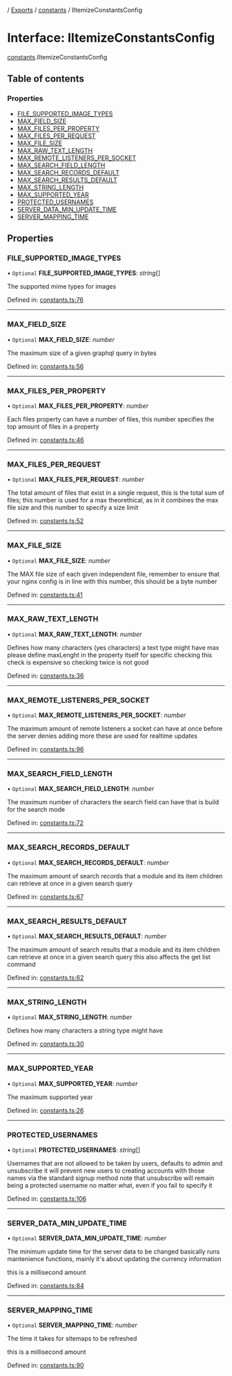 [](../README.md) / [Exports](../modules.md) / [constants](../modules/constants.md) / IItemizeConstantsConfig

# Interface: IItemizeConstantsConfig

[constants](../modules/constants.md).IItemizeConstantsConfig

## Table of contents

### Properties

- [FILE\_SUPPORTED\_IMAGE\_TYPES](constants.iitemizeconstantsconfig.md#file_supported_image_types)
- [MAX\_FIELD\_SIZE](constants.iitemizeconstantsconfig.md#max_field_size)
- [MAX\_FILES\_PER\_PROPERTY](constants.iitemizeconstantsconfig.md#max_files_per_property)
- [MAX\_FILES\_PER\_REQUEST](constants.iitemizeconstantsconfig.md#max_files_per_request)
- [MAX\_FILE\_SIZE](constants.iitemizeconstantsconfig.md#max_file_size)
- [MAX\_RAW\_TEXT\_LENGTH](constants.iitemizeconstantsconfig.md#max_raw_text_length)
- [MAX\_REMOTE\_LISTENERS\_PER\_SOCKET](constants.iitemizeconstantsconfig.md#max_remote_listeners_per_socket)
- [MAX\_SEARCH\_FIELD\_LENGTH](constants.iitemizeconstantsconfig.md#max_search_field_length)
- [MAX\_SEARCH\_RECORDS\_DEFAULT](constants.iitemizeconstantsconfig.md#max_search_records_default)
- [MAX\_SEARCH\_RESULTS\_DEFAULT](constants.iitemizeconstantsconfig.md#max_search_results_default)
- [MAX\_STRING\_LENGTH](constants.iitemizeconstantsconfig.md#max_string_length)
- [MAX\_SUPPORTED\_YEAR](constants.iitemizeconstantsconfig.md#max_supported_year)
- [PROTECTED\_USERNAMES](constants.iitemizeconstantsconfig.md#protected_usernames)
- [SERVER\_DATA\_MIN\_UPDATE\_TIME](constants.iitemizeconstantsconfig.md#server_data_min_update_time)
- [SERVER\_MAPPING\_TIME](constants.iitemizeconstantsconfig.md#server_mapping_time)

## Properties

### FILE\_SUPPORTED\_IMAGE\_TYPES

• `Optional` **FILE\_SUPPORTED\_IMAGE\_TYPES**: *string*[]

The supported mime types for images

Defined in: [constants.ts:76](https://github.com/onzag/itemize/blob/11a98dec/constants.ts#L76)

___

### MAX\_FIELD\_SIZE

• `Optional` **MAX\_FIELD\_SIZE**: *number*

The maximum size of a given graphql query in bytes

Defined in: [constants.ts:56](https://github.com/onzag/itemize/blob/11a98dec/constants.ts#L56)

___

### MAX\_FILES\_PER\_PROPERTY

• `Optional` **MAX\_FILES\_PER\_PROPERTY**: *number*

Each files property can have a number of files, this number specifies the
top amount of files in a property

Defined in: [constants.ts:46](https://github.com/onzag/itemize/blob/11a98dec/constants.ts#L46)

___

### MAX\_FILES\_PER\_REQUEST

• `Optional` **MAX\_FILES\_PER\_REQUEST**: *number*

The total amount of files that exist in a single request, this is the total
sum of files; this number is used for a max theorethical, as in it combines
the max file size and this number to specify a size limit

Defined in: [constants.ts:52](https://github.com/onzag/itemize/blob/11a98dec/constants.ts#L52)

___

### MAX\_FILE\_SIZE

• `Optional` **MAX\_FILE\_SIZE**: *number*

The MAX file size of each given independent file, remember to ensure that
your nginx config is in line with this number, this should be a byte number

Defined in: [constants.ts:41](https://github.com/onzag/itemize/blob/11a98dec/constants.ts#L41)

___

### MAX\_RAW\_TEXT\_LENGTH

• `Optional` **MAX\_RAW\_TEXT\_LENGTH**: *number*

Defines how many characters (yes characters) a text type might have max
please define maxLenght in the property itself for specific checking
this check is expensive so checking twice is not good

Defined in: [constants.ts:36](https://github.com/onzag/itemize/blob/11a98dec/constants.ts#L36)

___

### MAX\_REMOTE\_LISTENERS\_PER\_SOCKET

• `Optional` **MAX\_REMOTE\_LISTENERS\_PER\_SOCKET**: *number*

The maximum amount of remote listeners a socket can
have at once before the server denies adding more
these are used for realtime updates

Defined in: [constants.ts:96](https://github.com/onzag/itemize/blob/11a98dec/constants.ts#L96)

___

### MAX\_SEARCH\_FIELD\_LENGTH

• `Optional` **MAX\_SEARCH\_FIELD\_LENGTH**: *number*

The maximum number of characters the search field can
have that is build for the search mode

Defined in: [constants.ts:72](https://github.com/onzag/itemize/blob/11a98dec/constants.ts#L72)

___

### MAX\_SEARCH\_RECORDS\_DEFAULT

• `Optional` **MAX\_SEARCH\_RECORDS\_DEFAULT**: *number*

The maximum amount of search records that a module and its item
children can retrieve at once in a given search query

Defined in: [constants.ts:67](https://github.com/onzag/itemize/blob/11a98dec/constants.ts#L67)

___

### MAX\_SEARCH\_RESULTS\_DEFAULT

• `Optional` **MAX\_SEARCH\_RESULTS\_DEFAULT**: *number*

The maximum amount of search results that a module and its item
children can retrieve at once in a given search query
this also affects the get list command

Defined in: [constants.ts:62](https://github.com/onzag/itemize/blob/11a98dec/constants.ts#L62)

___

### MAX\_STRING\_LENGTH

• `Optional` **MAX\_STRING\_LENGTH**: *number*

Defines how many characters a string type might have

Defined in: [constants.ts:30](https://github.com/onzag/itemize/blob/11a98dec/constants.ts#L30)

___

### MAX\_SUPPORTED\_YEAR

• `Optional` **MAX\_SUPPORTED\_YEAR**: *number*

The maximum supported year

Defined in: [constants.ts:26](https://github.com/onzag/itemize/blob/11a98dec/constants.ts#L26)

___

### PROTECTED\_USERNAMES

• `Optional` **PROTECTED\_USERNAMES**: *string*[]

Usernames that are not allowed to be taken
by users, defaults to admin and unsubscribe
it will prevent new users to creating accounts
with those names via the standard signup method
note that unsubscribe will remain being a protected
username no matter what, even if you fail
to specify it

Defined in: [constants.ts:106](https://github.com/onzag/itemize/blob/11a98dec/constants.ts#L106)

___

### SERVER\_DATA\_MIN\_UPDATE\_TIME

• `Optional` **SERVER\_DATA\_MIN\_UPDATE\_TIME**: *number*

The minimum update time for the server data to be changed
basically runs mantenience functions, mainly it's about
updating the currency information

this is a millisecond amount

Defined in: [constants.ts:84](https://github.com/onzag/itemize/blob/11a98dec/constants.ts#L84)

___

### SERVER\_MAPPING\_TIME

• `Optional` **SERVER\_MAPPING\_TIME**: *number*

The time it takes for sitemaps to be refreshed

this is a millisecond amount

Defined in: [constants.ts:90](https://github.com/onzag/itemize/blob/11a98dec/constants.ts#L90)
